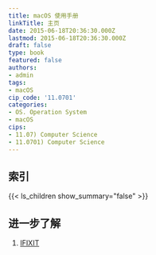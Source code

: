 ```yaml
---
title: macOS 使用手册
linkTitle: 主页
date: 2015-06-18T20:36:30.000Z
lastmod: 2015-06-18T20:36:30.000Z
draft: false
type: book
featured: false
authors:
- admin
tags:
- macOS
cip_code: '11.0701'
categories:
- OS. Operation System
- macOS
cips:
- 11.07) Computer Science
- 11.0701) Computer Science
---
```


## 索引

{{< ls_children show_summary="false" >}}


## 进一步了解

1. [IFIXIT](https://www.ifixit.com)
